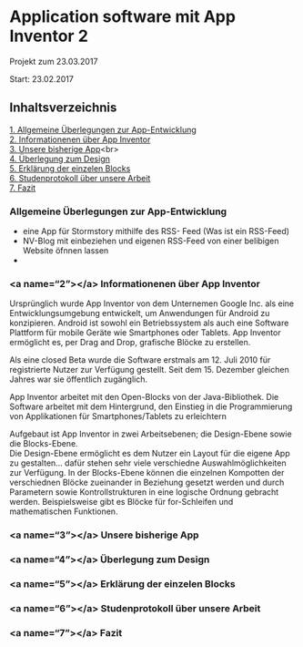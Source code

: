 <!DOCTYPE html><html><head><meta charset="utf-8"><title>Untitled Document.md</title><style></style></head><body id="preview">

<h1><a id="Application_software_mit_App_Inventor_2_0"></a>Application software mit App Inventor 2</h1>

<p>Projekt zum 23.03.2017</p>
<p>Start: 23.02.2017</p>

<h2><a id="Inhaltsverzeichnis_7"></a>Inhaltsverzeichnis</h2>

<p><a href="#1">1. Allgemeine Überlegungen zur App-Entwicklung</a><br>
<a href="#2">2. Informationenen über App Inventor</a><br>
<a href="#3">3. Unsere bisherige App</a>&lt;br&gt;<br>
<a href="#4">4. Überlegung zum Design</a><br>
<a href="#5">5. Erklärung der einzelen Blocks</a><br>
<a href="#6">6. Studenprotokoll über unsere Arbeit</a><br>
<a href="#7">7. Fazit</a></p>

<h3 id="a_name1a_Allgemeine_berlegungen_zur_AppEntwicklung_18"><a name="1"></a> Allgemeine Überlegungen zur App-Entwicklung</h3>
<ul>
<li>eine App für Stormstory mithilfe des RSS- Feed (Was ist ein RSS-Feed)</li>
<li>NV-Blog mit einbeziehen und eigenen RSS-Feed von einer belibigen Website öfnnen lassen</li>
<li></li>
</ul>

<h3><a id="a_name2a_Informationenen_ber_App_Inventor_24"></a>&lt;a name=“2”&gt;&lt;/a&gt; Informationenen über App Inventor</h3>

<p>Ursprünglich wurde App Inventor von dem Unternemen Google Inc. als eine Entwicklungsumgebung entwickelt, um Anwendungen für Android zu konzipieren. Android ist sowohl ein Betriebssystem als auch eine Software Plattform für mobile Geräte wie Smartphones oder Tablets. App Inventor ermöglicht es, per Drag and Drop, grafische Blöcke zu erstellen.</p>
<p>Als eine closed Beta wurde die Software erstmals am 12. Juli 2010 für registrierte Nutzer zur Verfügung gestellt. Seit dem 15. Dezember gleichen Jahres war sie öffentlich zugänglich.</p>
<p>App Inventor arbeitet mit den Open-Blocks von der Java-Bibliothek. Die Software arbeitet mit dem Hintergrund, den Einstieg in die Programmierung von Applikationen für Smartphones/Tablets zu erleichtern</p>
<p>Aufgebaut ist App Inventor in zwei Arbeitsebenen; die Design-Ebene sowie die Blocks-Ebene.<br>
Die Design-Ebene ermöglicht es dem Nutzer ein Layout für die eigene App zu gestalten… dafür stehen sehr viele verschiedne Auswahlmöglichkeiten zur Verfügung. In der Blocks-Ebene können die einzelnen Kompotten der verschiednen Blöcke zueinander in Beziehung gesetzt werden und durch Parametern sowie Kontrollstrukturen in eine logische Ordnung gebracht werden. Beispielsweise gibt es Blöcke für for-Schleifen und mathematischen Funktionen.</p>

<h3><a id="a_name3a_Unsere_bisherige_App_35"></a>&lt;a name=“3”&gt;&lt;/a&gt; Unsere bisherige App</h3>
<h3><a id="a_name4a_berlegung_zum_Design_38"></a>&lt;a name=“4”&gt;&lt;/a&gt; Überlegung zum Design</h3>
<h3><a id="a_name5a_Erklrung_der_einzelen_Blocks_41"></a>&lt;a name=“5”&gt;&lt;/a&gt; Erklärung der einzelen Blocks</h3>
<h3><a id="a_name6a_Studenprotokoll_ber_unsere_Arbeit_44"></a>&lt;a name=“6”&gt;&lt;/a&gt; Studenprotokoll über unsere Arbeit</h3>
<h3><a id="a_name7a_Fazit_47"></a>&lt;a name=“7”&gt;&lt;/a&gt; Fazit</h3>

</body></html>
